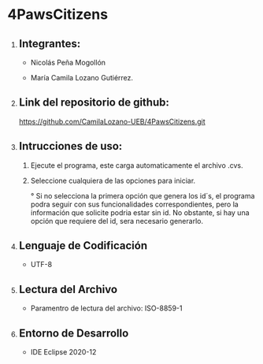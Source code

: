 # 4PawsCitizens

1. Integrantes:
	-

	- Nicolás Peña Mogollón

	- María Camila Lozano Gutiérrez.

2. Link del repositorio de github:
	-

	https://github.com/CamilaLozano-UEB/4PawsCitizens.git

3. Intrucciones de uso:
	-

	1. Ejecute el programa, este carga automaticamente el archivo .cvs.
	2. Seleccione cualquiera de las opciones para iniciar.

		
		° Si no selecciona la primera opción que genera los id´s, el programa podra seguir con sus funcionalidades correspondientes, pero la información que solicite podria estar sin id. No obstante, si hay una opción que requiere del id, sera necesario generarlo.

4. Lenguaje de Codificación
	-

	- UTF-8	

5. Lectura del Archivo
	-
	- Paramentro de lectura del archivo: ISO-8859-1

6. Entorno de Desarrollo
	-
	- IDE Eclipse 2020-12	


